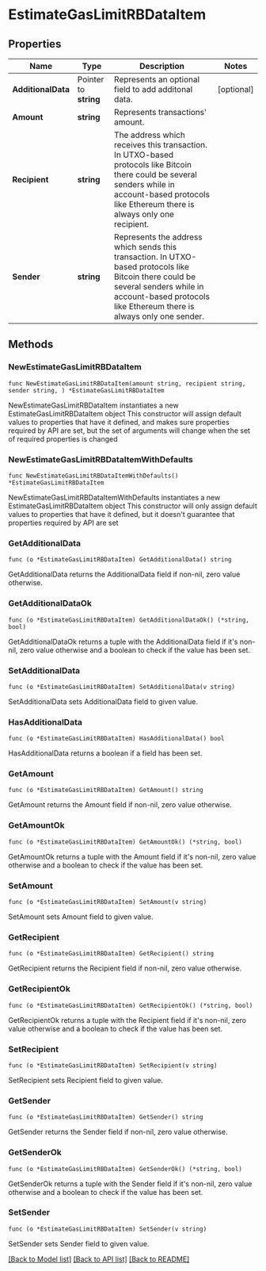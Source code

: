 # EstimateGasLimitRBDataItem

## Properties

Name | Type | Description | Notes
------------ | ------------- | ------------- | -------------
**AdditionalData** | Pointer to **string** | Represents an optional field to add additonal data. | [optional] 
**Amount** | **string** | Represents transactions&#39; amount. | 
**Recipient** | **string** | The address which receives this transaction. In UTXO-based protocols like Bitcoin there could be several senders while in account-based protocols like Ethereum there is always only one recipient. | 
**Sender** | **string** | Represents the address which sends this transaction. In UTXO-based protocols like Bitcoin there could be several senders while in account-based protocols like Ethereum there is always only one sender. | 

## Methods

### NewEstimateGasLimitRBDataItem

`func NewEstimateGasLimitRBDataItem(amount string, recipient string, sender string, ) *EstimateGasLimitRBDataItem`

NewEstimateGasLimitRBDataItem instantiates a new EstimateGasLimitRBDataItem object
This constructor will assign default values to properties that have it defined,
and makes sure properties required by API are set, but the set of arguments
will change when the set of required properties is changed

### NewEstimateGasLimitRBDataItemWithDefaults

`func NewEstimateGasLimitRBDataItemWithDefaults() *EstimateGasLimitRBDataItem`

NewEstimateGasLimitRBDataItemWithDefaults instantiates a new EstimateGasLimitRBDataItem object
This constructor will only assign default values to properties that have it defined,
but it doesn't guarantee that properties required by API are set

### GetAdditionalData

`func (o *EstimateGasLimitRBDataItem) GetAdditionalData() string`

GetAdditionalData returns the AdditionalData field if non-nil, zero value otherwise.

### GetAdditionalDataOk

`func (o *EstimateGasLimitRBDataItem) GetAdditionalDataOk() (*string, bool)`

GetAdditionalDataOk returns a tuple with the AdditionalData field if it's non-nil, zero value otherwise
and a boolean to check if the value has been set.

### SetAdditionalData

`func (o *EstimateGasLimitRBDataItem) SetAdditionalData(v string)`

SetAdditionalData sets AdditionalData field to given value.

### HasAdditionalData

`func (o *EstimateGasLimitRBDataItem) HasAdditionalData() bool`

HasAdditionalData returns a boolean if a field has been set.

### GetAmount

`func (o *EstimateGasLimitRBDataItem) GetAmount() string`

GetAmount returns the Amount field if non-nil, zero value otherwise.

### GetAmountOk

`func (o *EstimateGasLimitRBDataItem) GetAmountOk() (*string, bool)`

GetAmountOk returns a tuple with the Amount field if it's non-nil, zero value otherwise
and a boolean to check if the value has been set.

### SetAmount

`func (o *EstimateGasLimitRBDataItem) SetAmount(v string)`

SetAmount sets Amount field to given value.


### GetRecipient

`func (o *EstimateGasLimitRBDataItem) GetRecipient() string`

GetRecipient returns the Recipient field if non-nil, zero value otherwise.

### GetRecipientOk

`func (o *EstimateGasLimitRBDataItem) GetRecipientOk() (*string, bool)`

GetRecipientOk returns a tuple with the Recipient field if it's non-nil, zero value otherwise
and a boolean to check if the value has been set.

### SetRecipient

`func (o *EstimateGasLimitRBDataItem) SetRecipient(v string)`

SetRecipient sets Recipient field to given value.


### GetSender

`func (o *EstimateGasLimitRBDataItem) GetSender() string`

GetSender returns the Sender field if non-nil, zero value otherwise.

### GetSenderOk

`func (o *EstimateGasLimitRBDataItem) GetSenderOk() (*string, bool)`

GetSenderOk returns a tuple with the Sender field if it's non-nil, zero value otherwise
and a boolean to check if the value has been set.

### SetSender

`func (o *EstimateGasLimitRBDataItem) SetSender(v string)`

SetSender sets Sender field to given value.



[[Back to Model list]](../README.md#documentation-for-models) [[Back to API list]](../README.md#documentation-for-api-endpoints) [[Back to README]](../README.md)


